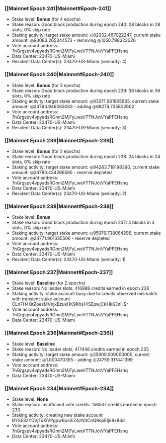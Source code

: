 ### [[Mainnet Epoch 241|Mainnet#Epoch-241]]
* Stake level: **Bonus** (for 4 epochs)
* Stake reason: Good block production during epoch 240: 28 blocks in 28 slots, 0% skip rate
* Staking activity: target stake amount: ◎92032.467022247, current stake amount: ◎93083.265344573 - removing ◎1050.798322326
* Vote account address: 7nGrgspv4vpyadsRGmn2MjFyLweVTTNJotVYaPFEHsnq
* Data Center: 23470-US-Miami
* Resident Data Center(s): 23470-US-Miami (seniority: 4)
### [[Mainnet Epoch 240|Mainnet#Epoch-240]]
* Stake level: **Bonus** (for 3 epochs)
* Stake reason: Good block production during epoch 239: 36 blocks in 36 slots, 0% skip rate
* Staking activity: target stake amount: ◎93071.681865665, current stake amount: ◎24794.946063063 - adding ◎68276.735802602
* Vote account address: 7nGrgspv4vpyadsRGmn2MjFyLweVTTNJotVYaPFEHsnq
* Data Center: 23470-US-Miami
* Resident Data Center(s): 23470-US-Miami (seniority: 3)
### [[Mainnet Epoch 239|Mainnet#Epoch-239]]
* Stake level: **Bonus** (for 2 epochs)
* Stake reason: Good block production during epoch 238: 24 blocks in 24 slots, 0% skip rate
* Staking activity: target stake amount: ◎94263.718198390, current stake amount: ◎24783.434266560 - reserve depleted
* Vote account address: 7nGrgspv4vpyadsRGmn2MjFyLweVTTNJotVYaPFEHsnq
* Data Center: 23470-US-Miami
* Resident Data Center(s): 23470-US-Miami (seniority: 2)
### [[Mainnet Epoch 238|Mainnet#Epoch-238]]
* Stake level: **Bonus**
* Stake reason: Good block production during epoch 237: 4 blocks in 4 slots, 0% skip rate
* Staking activity: target stake amount: ◎95076.738064296, current stake amount: ◎24771.901035506 - reserve depleted
* Vote account address: 7nGrgspv4vpyadsRGmn2MjFyLweVTTNJotVYaPFEHsnq
* Data Center: 23470-US-Miami
* Resident Data Center(s): 23470-US-Miami (seniority: 1)
### [[Mainnet Epoch 237|Mainnet#Epoch-237]]
* Stake level: **Baseline** (for 2 epochs)
* Stake reason: No leader slots; 416988 credits earned in epoch 236
* Staking activity: stake account busy due to credits observed mismatch with transient stake account CLn7H4QtZoesMVnjxBzukHK9Khs14SEpwjCKHk63nHSr
* Vote account address: 7nGrgspv4vpyadsRGmn2MjFyLweVTTNJotVYaPFEHsnq
* Data Center: 23470-US-Miami
### [[Mainnet Epoch 236|Mainnet#Epoch-236]]
* Stake level: **Baseline**
* Stake reason: No leader slots; 417448 credits earned in epoch 235
* Staking activity: target stake amount: ◎25000.000000000, current stake amount: ◎1.000470355 - adding ◎24759.317441399
* Vote account address: 7nGrgspv4vpyadsRGmn2MjFyLweVTTNJotVYaPFEHsnq
* Data Center: 23470-US-Miami
### [[Mainnet Epoch 234|Mainnet#Epoch-234]]
* Stake level: **None**
* Stake reason: Insufficient vote credits: 156507 credits earned in epoch 233
* Staking activity: creating new stake account BYSE3zYDVjTsXiVPgpw6pa3iZ4zN3CnQRspEtjk8x83d
* Vote account address: 7nGrgspv4vpyadsRGmn2MjFyLweVTTNJotVYaPFEHsnq
* Data Center: 23470-US-Miami